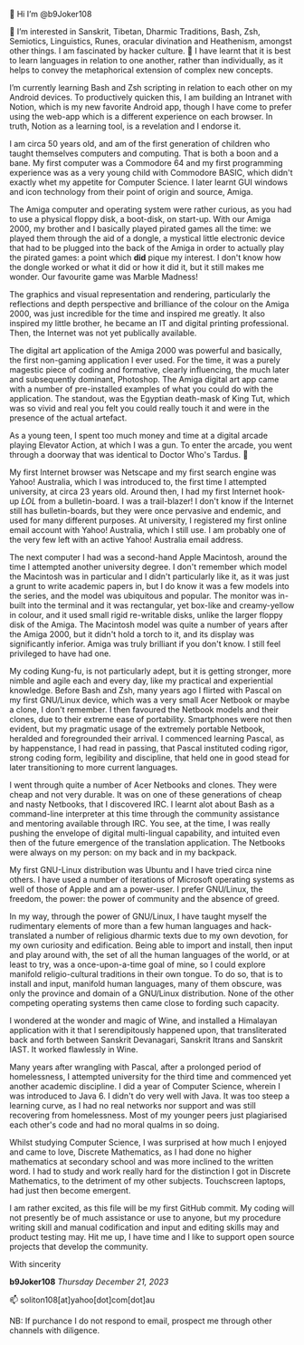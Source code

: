 👋 Hi I’m @b9Joker108

👀 I’m interested in Sanskrit, Tibetan, Dharmic Traditions, Bash, Zsh, Semiotics, Linguistics, Runes, oracular divination and Heathenism, amongst other things. I am fascinated by hacker culture. 🌱 I have learnt that it is best to learn languages in relation to one another, rather than individually, as it helps to convey the metaphorical extension of complex new concepts.

I’m currently learning Bash and Zsh scripting in relation to each other on my Android devices. To productively quicken this, I am building an Intranet with Notion, which is my new favorite Android app, though I have come to prefer using the web-app which is a different experience on each browser. In truth, Notion as a learning tool, is a revelation and I endorse it. 

I am circa 50 years old, and am of the first generation of children who taught themselves computers and computing. That is both a boon and a bane. My first computer was a Commodore 64 and my first programming experience was as a very young child with Commodore BASIC, which didn't exactly whet my appetite for Computer Science. I later learnt GUI windows and icon technology from their point of origin and source, Amiga. 

The Amiga computer and operating system were rather curious, as you had to use a physical floppy disk, a boot-disk, on start-up. With our Amiga 2000, my brother and I basically played pirated games all the time: we played them through the aid of a dongle, a mystical little electronic device that had to be plugged into the back of the Amiga in order to actually play the pirated games: a point which **did** pique my interest. I don't know how the dongle worked or what it did or how it did it, but it still makes me wonder. Our favourite game was Marble Madness! 

The graphics and visual representation and rendering, particularly the reflections and depth perspective and brilliance of the colour on the Amiga 2000, was just incredible for the time and inspired me greatly. It also inspired my little brother, he became an IT and digital printing professional. Then, the Internet was not yet publically available. 

The digital art application of the Amiga 2000 was powerful and basically, the first non-gaming application I ever used. For the time, it was a purely magestic piece of coding and formative, clearly influencing, the much later and subsequently dominant, Photoshop. The Amiga digital art app came with a number of pre-installed examples of what you could do with the application. The standout, was the Egyptian death-mask of King Tut, which was so vivid and real you felt you could really touch it and were in the presence of the actual artefact. 

As a young teen, I spent too much money and time at a digital arcade playing Elevator Action, at which I was a gun. To enter the arcade, you went through a doorway that was identical to Doctor Who's Tardus. 💞️ 

My first Internet browser was Netscape and my first search engine was Yahoo! Australia, which I was introduced to, the first time I attempted university, at circa 23 years old. Around then, I had my first Internet hook-up *LOL* from a bulletin-board. I was a trail-blazer! I don't know if the Internet still has bulletin-boards, but they were once pervasive and endemic, and used for many different purposes. At university, I registered my first online email account with Yahoo! Australia, which I still use. I am probably one of the very few left with an active Yahoo! Australia email address. 

The next computer I had was a second-hand Apple Macintosh, around the time I attempted another university degree. I don't remember which model the Macintosh was in particular and I didn't particularly like it, as it was just a grunt to write academic papers in, but I do know it was a few models into the series, and the model was ubiquitous and popular. The monitor was in-built into the terminal and it was rectangular, yet box-like and creamy-yellow in colour, and it used small rigid re-writable disks, unlike the larger floppy disk of the Amiga. The Macintosh model was quite a number of years after the Amiga 2000, but it didn't hold a torch to it, and its display was significantly inferior. Amiga was truly brilliant if you don't know. I still feel privileged to have had one. 

My coding Kung-fu, is not particularly adept, but it is getting stronger, more nimble and agile each and every day, like my practical and experiential knowledge. Before Bash and Zsh, many years ago I flirted with Pascal on my first GNU/Linux device, which was a very small Acer Netbook or maybe a clone, I don't remember. I then favoured the Netbook models and their clones, due to their extreme ease of portability. Smartphones were not then evident, but my pragmatic usage of the extremely portable Netbook, heralded and foregrounded their arrival. I commenced learning Pascal, as by happenstance, I had read in passing, that Pascal instituted coding rigor, strong coding form, legibility and discipline, that held one in good stead for later transitioning to more current languages.

I went through quite a number of Acer Netbooks and clones. They were cheap and not very durable. It was on one of these generations of cheap and nasty Netbooks, that I discovered IRC. I learnt alot about Bash as a command-line interpreter at this time through the community assistance and mentoring available through IRC. You see, at the time, I was really pushing the envelope of digital multi-lingual capability, and intuited even then of the future emergence of the translation application. The Netbooks were always on my person: on my back and in my backpack. 

My first GNU-Linux distribution was Ubuntu and I have tried circa nine others. I have used a number of iterations of Microsoft operating systems as well of those of Apple and am a power-user. I prefer GNU/Linux, the freedom, the power: the power of community and the absence of greed. 

In my way, through the power of GNU/Linux, I have taught myself the rudimentary elements of more than a few human languages and hack-translated a number of religious dharmic texts due to my own devotion, for my own curiosity and edification. Being able to import and install, then input and play around with, the set of all the human languages of the world, or at least to try, was a once-upon-a-time goal of mine, so I could explore manifold religio-cultural traditions in their own tongue. To do so, that is to install and input, manifold human languages, many of them obscure, was only the province and domain of a GNU/Linux distribution. None of the other competing operating systems then came close to fording such capacity. 

I wondered at the wonder and magic of Wine, and installed a Himalayan application with it that I serendipitously happened upon, that transliterated back and forth between Sanskrit Devanagari, Sanskrit Itrans and Sanskrit IAST. It worked flawlessly in Wine. 

Many years after wrangling with Pascal, after a prolonged period of homelessness, I attempted university for the third time and commenced yet another academic discipline. I did a year of Computer Science, wherein I was introduced to Java 6. I didn't do very well with Java. It was too steep a learning curve, as I had no real networks nor support and was still recovering from homelessness. Most of my younger peers just plagiarised each other's code and had no moral qualms in so doing. 

Whilst studying Computer Science, I was surprised at how much I enjoyed and came to love, Discrete Mathematics, as I had done no higher mathematics at secondary school and was more inclined to the written word. I had to study and work really hard for the distinction I got in Discrete Mathematics, to the detriment of my other subjects. Touchscreen laptops, had just then become emergent.

I am rather excited, as this file will be my first GitHub commit. My coding will not presently be of much assistance or use to anyone, but my procedure writing skill and manual codification and input and editing skills may and product testing may. Hit me up, I have time and I like to support open source projects that develop the community.

With sincerity
  
**b9Joker108**
*Thursday December 21, 2023*

📫 soliton108[at]yahoo[dot]com[dot]au

NB: If purchance I do not respond to email, prospect me through other channels with diligence.
